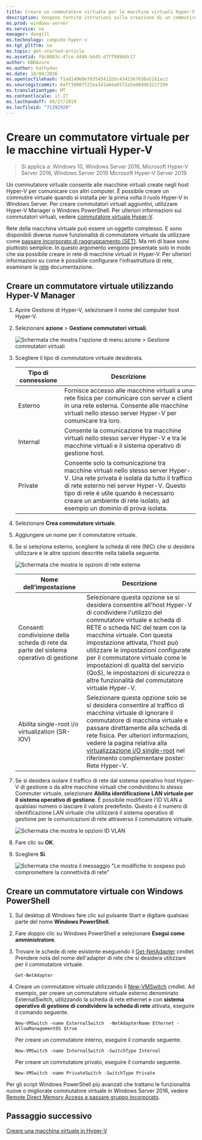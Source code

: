 ```yaml
---
title: Creare un commutatore virtuale per le macchine virtuali Hyper-V
description: Vengono fornite istruzioni sulla creazione di un commutire virtuale utilizzando la console di gestione di Hyper-V o Windows PowerShell
ms.prod: windows-server
ms.service: na
manager: dongill
ms.technology: compute-hyper-v
ms.tgt_pltfrm: na
ms.topic: get-started-article
ms.assetid: fdc8063c-47ce-4448-b445-d7ff9894dc17
author: KBDAzure
ms.author: kathydav
ms.date: 10/04/2016
ms.openlocfilehash: f1a814060e763545411b5c4345367638a5161ac2
ms.sourcegitcommit: 6aff3d88ff22ea141a6ea6572a5ad8dd6321f199
ms.translationtype: MT
ms.contentlocale: it-IT
ms.lasthandoff: 09/27/2019
ms.locfileid: "71392920"
---
```

# <a name="create-a-virtual-switch-for-hyper-v-virtual-machines"></a>Creare un commutatore virtuale per le macchine virtuali Hyper-V

>Si applica a: Windows 10, Windows Server 2016, Microsoft Hyper-V Server 2016, Windows Server 2019 Microsoft Hyper-V Server 2019
  
Un commutatore virtuale consente alle macchine virtuali create negli host Hyper-V per comunicare con altri computer. È possibile creare un commutire virtuale quando si installa per la prima volta il ruolo Hyper-V in Windows Server. Per creare commutatori virtuali aggiuntivi, utilizzare Hyper-V Manager o Windows PowerShell. Per ulteriori informazioni sui commutatori virtuali, vedere [commutatore virtuale Hyper-V](../../hyper-v-virtual-switch/Hyper-V-Virtual-Switch.md).  
  
Rete della macchina virtuale può essere un oggetto complesso. E sono disponibili diverse nuove funzionalità di commutatore virtuale da utilizzare come [passare incorporato di raggruppamento (SET)](../../hyper-v-virtual-switch/RDMA-and-Switch-Embedded-Teaming.md#switch-embedded-teaming-set). Ma reti di base sono piuttosto semplice. In questo argomento vengono presentate solo in modo che sia possibile creare in rete di macchine virtuali in Hyper-V. Per ulteriori informazioni su come è possibile configurare l'infrastruttura di rete, esaminare la [rete](../../../networking/Networking.md) documentazione.   
  
## <a name="create-a-virtual-switch-by-using-hyper-v-manager"></a>Creare un commutatore virtuale utilizzando Hyper-V Manager  
  
1.  Aprire Gestione di Hyper-V, selezionare il nome del computer host Hyper-V.  
  
2.  Selezionare **azione** > **Gestione commutatori virtuali**.  
  
    ![Schermata che mostra l'opzione di menu azione > Gestione commutatori virtuali](../media/Hyper-V-Action-VSwitchManager.png)  
  
3.  Scegliere il tipo di commutatore virtuale desiderata.  
  
    |Tipo di connessione|Descrizione|  
    |-------------------|---------------|  
    |Esterno|Fornisce accesso alle macchine virtuali a una rete fisica per comunicare con server e client in una rete esterna. Consente alle macchine virtuali nello stesso server Hyper-V per comunicare tra loro.|  
    |Internal|Consente la comunicazione tra macchine virtuali nello stesso server Hyper-V e tra le macchine virtuali e il sistema operativo di gestione host.|  
    |Private|Consente solo la comunicazione tra macchine virtuali nello stesso server Hyper-V. Una rete privata è isolata da tutto il traffico di rete esterno nel server Hyper-V. Questo tipo di rete è utile quando è necessario creare un ambiente di rete isolato, ad esempio un dominio di prova isolata.|  
  
4.  Selezionare **Crea commutatore virtuale**.  
  
5.  Aggiungere un nome per il commutatore virtuale.  
  
6.  Se si seleziona esterno, scegliere la scheda di rete (NIC) che si desidera utilizzare e le altre opzioni descritte nella tabella seguente.  
  
    ![Schermata che mostra le opzioni di rete esterna](../media/Hyper-V-NewVSwitch-ExternalOptions.png)  
  
    |Nome dell'impostazione|Descrizione|  
    |----------------|---------------|  
    |Consenti condivisione della scheda di rete da parte del sistema operativo di gestione|Selezionare questa opzione se si desidera consentire all'host Hyper-V di condividere l'utilizzo del commutatore virtuale e scheda di RETE o scheda NIC del team con la macchina virtuale. Con questa impostazione attivata, l'host può utilizzare le impostazioni configurate per il commutatore virtuale come le impostazioni di qualità del servizio (QoS), le impostazioni di sicurezza o altre funzionalità del commutatore virtuale Hyper-V.|  
    |Abilita single-root i/o virtualization (SR-IOV)|Selezionare questa opzione solo se si desidera consentire al traffico di macchina virtuale di ignorare il commutatore di macchina virtuale e passare direttamente alla scheda di rete fisica. Per ulteriori informazioni, vedere la pagina relativa alla [virtualizzazione i/O single-root](https://technet.microsoft.com/library/dn641211.aspx#Sec4) nel riferimento complementare poster: Rete Hyper-V.|  
  
7.  Se si desidera isolare il traffico di rete dal sistema operativo host Hyper-V di gestione o da altre macchine virtuali che condividono lo stesso Commuter virtuale, selezionare **Abilita identificazione LAN virtuale per il sistema operativo di gestione**. È possibile modificare l'ID VLAN a qualsiasi numero o lasciare il valore predefinito. Questo è il numero di identificazione LAN virtuale che utilizzerà il sistema operativo di gestione per le comunicazioni di rete attraverso il commutatore virtuale.  
  
    ![Schermata che mostra le opzioni ID VLAN](../media/Hyper-V-NewSwitch-VLAN.png)  
  
8.  Fare clic su **OK**.  
  
9. Scegliere **Sì**.  
  
    ![Schermata che mostra il messaggio "Le modifiche in sospeso può compromettere la connettività di rete"](../media/Hyper-V-NewVSwitch-DisruptNetwork.png)  
  
## <a name="create-a-virtual-switch-by-using-windows-powershell"></a>Creare un commutatore virtuale con Windows PowerShell  
  
1.  Sul desktop di Windows fare clic sul pulsante Start e digitare qualsiasi parte del nome **Windows PowerShell**.  
  
2.  Fare doppio clic su Windows PowerShell e selezionare **Esegui come amministratore**.  
  
3.  Trovare le schede di rete esistente eseguendo il [Get-NetAdapter](https://technet.microsoft.com/library/jj130867.aspx) cmdlet. Prendere nota del nome dell'adapter di rete che si desidera utilizzare per il commutatore virtuale.  
  
    ```  
    Get-NetAdapter  
    ```  
  
4.  Creare un commutatore virtuale utilizzando il [New-VMSwitch](https://technet.microsoft.com/library/hh848455.aspx) cmdlet. Ad esempio, per creare un commutatore virtuale esterno denominato ExternalSwitch, utilizzando la scheda di rete ethernet e con **sistema operativo di gestione di condividere la scheda di rete** attivata, eseguire il comando seguente.  
  
    ```  
    New-VMSwitch -name ExternalSwitch  -NetAdapterName Ethernet -AllowManagementOS $true  
    ```  
  
    Per creare un commutatore interno, eseguire il comando seguente.  
  
    ```  
    New-VMSwitch -name InternalSwitch -SwitchType Internal  
    ```  
  
    Per creare un commutatore privato, eseguire il comando seguente.  
  
    ```  
    New-VMSwitch -name PrivateSwitch -SwitchType Private  
    ```  
  
Per gli script Windows PowerShell più avanzati che trattano le funzionalità nuove o migliorate commutatore virtuale in Windows Server 2016, vedere [Remote Direct Memory Access e passare gruppo incorporato](../../hyper-v-virtual-switch/RDMA-and-Switch-Embedded-Teaming.md).  

  
## <a name="next-step"></a>Passaggio successivo  
[Creare una macchina virtuale in Hyper-V](Create-a-virtual-machine-in-Hyper-V.md)  
  


